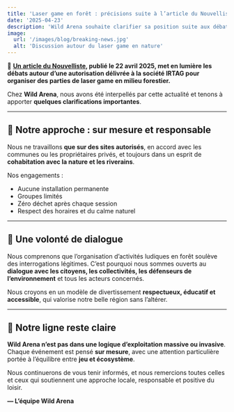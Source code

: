 ```yaml
---
title: 'Laser game en forêt : précisions suite à l’article du Nouvelliste'
date: '2025-04-23'
description: 'Wild Arena souhaite clarifier sa position suite aux débats publics autour d’une autorisation accordée à une autre société.'
image:
  url: '/images/blog/breaking-news.jpg'
  alt: 'Discussion autour du laser game en nature'
---
```


📰 **[Un article du Nouvelliste](https://www.lenouvelliste.ch/valais/le-valais-autorise-une-societe-privee-a-organiser-des-lasergame-en-foret-les-oppositions-pleuvent-1449545), publié le 22 avril 2025, met en lumière les débats autour d’une autorisation délivrée à la société IRTAG pour organiser des parties de laser game en milieu forestier.**

Chez **Wild Arena**, nous avons été interpellés par cette actualité et tenons à apporter **quelques clarifications importantes**.   

---

## 🌿 Notre approche : sur mesure et responsable

Nous ne travaillons **que sur des sites autorisés**, en accord avec les communes ou les propriétaires privés, et toujours dans un esprit de **cohabitation avec la nature et les riverains**.

Nos engagements :
- Aucune installation permanente
- Groupes limités
- Zéro déchet après chaque session
- Respect des horaires et du calme naturel

---

## 🤝 Une volonté de dialogue

Nous comprenons que l’organisation d’activités ludiques en forêt soulève des interrogations légitimes. C’est pourquoi nous sommes ouverts au **dialogue avec les citoyens, les collectivités, les défenseurs de l’environnement** et tous les acteurs concernés.

Nous croyons en un modèle de divertissement **respectueux, éducatif et accessible**, qui valorise notre belle région sans l’altérer.

---

## 🧭 Notre ligne reste claire

**Wild Arena n’est pas dans une logique d’exploitation massive ou invasive**. Chaque événement est pensé **sur mesure**, avec une attention particulière portée à l’équilibre entre **jeu et écosystème**.

Nous continuerons de vous tenir informés, et nous remercions toutes celles et ceux qui soutiennent une approche locale, responsable et positive du loisir.

**— L’équipe Wild Arena**
